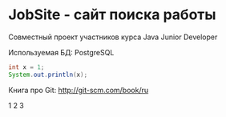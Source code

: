 JobSite - сайт поиска работы
============================

Совместный проект участников курса Java Junior Developer 

Используемая БД: PostgreSQL

``` java
int x = 1;
System.out.println(x);
```

Книга про Git: http://git-scm.com/book/ru
 
1
2
3